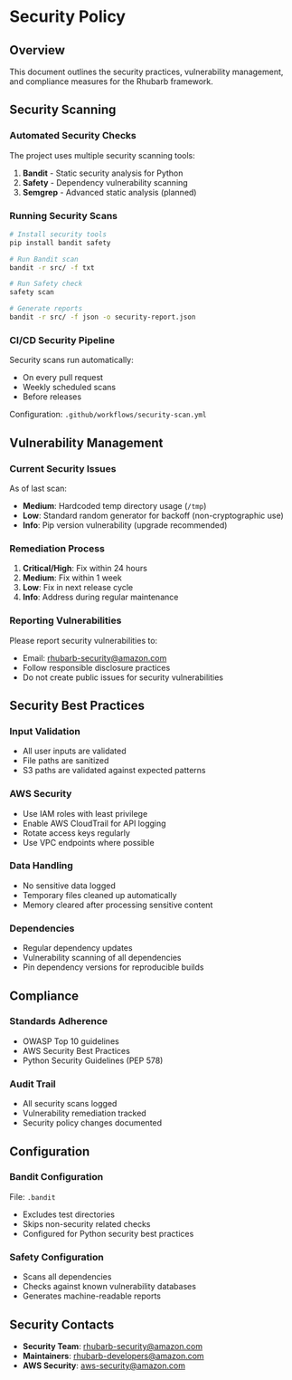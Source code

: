 # Security Policy

## Overview

This document outlines the security practices, vulnerability management, and compliance measures for the Rhubarb framework.

## Security Scanning

### Automated Security Checks

The project uses multiple security scanning tools:

1. **Bandit** - Static security analysis for Python
2. **Safety** - Dependency vulnerability scanning  
3. **Semgrep** - Advanced static analysis (planned)

### Running Security Scans

```bash
# Install security tools
pip install bandit safety

# Run Bandit scan
bandit -r src/ -f txt

# Run Safety check
safety scan

# Generate reports
bandit -r src/ -f json -o security-report.json
```

### CI/CD Security Pipeline

Security scans run automatically:
- On every pull request
- Weekly scheduled scans
- Before releases

Configuration: `.github/workflows/security-scan.yml`

## Vulnerability Management

### Current Security Issues

As of last scan:
- **Medium**: Hardcoded temp directory usage (`/tmp`)
- **Low**: Standard random generator for backoff (non-cryptographic use)
- **Info**: Pip version vulnerability (upgrade recommended)

### Remediation Process

1. **Critical/High**: Fix within 24 hours
2. **Medium**: Fix within 1 week  
3. **Low**: Fix in next release cycle
4. **Info**: Address during regular maintenance

### Reporting Vulnerabilities

Please report security vulnerabilities to:
- Email: rhubarb-security@amazon.com
- Follow responsible disclosure practices
- Do not create public issues for security vulnerabilities

## Security Best Practices

### Input Validation
- All user inputs are validated
- File paths are sanitized
- S3 paths are validated against expected patterns

### AWS Security
- Use IAM roles with least privilege
- Enable AWS CloudTrail for API logging
- Rotate access keys regularly
- Use VPC endpoints where possible

### Data Handling
- No sensitive data logged
- Temporary files cleaned up automatically
- Memory cleared after processing sensitive content

### Dependencies
- Regular dependency updates
- Vulnerability scanning of all dependencies
- Pin dependency versions for reproducible builds

## Compliance

### Standards Adherence
- OWASP Top 10 guidelines
- AWS Security Best Practices
- Python Security Guidelines (PEP 578)

### Audit Trail
- All security scans logged
- Vulnerability remediation tracked
- Security policy changes documented

## Configuration

### Bandit Configuration
File: `.bandit`
- Excludes test directories
- Skips non-security related checks
- Configured for Python security best practices

### Safety Configuration
- Scans all dependencies
- Checks against known vulnerability databases
- Generates machine-readable reports

## Security Contacts

- **Security Team**: rhubarb-security@amazon.com
- **Maintainers**: rhubarb-developers@amazon.com
- **AWS Security**: aws-security@amazon.com

